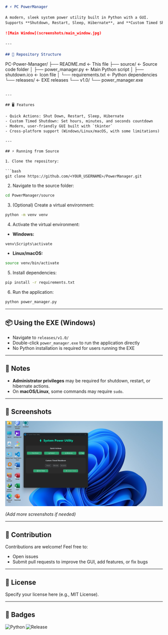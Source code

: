 

```markdown
# ⚡ PC PowerManager

A modern, sleek system power utility built in Python with a GUI.  
Supports **Shutdown, Restart, Sleep, Hibernate**, and **Custom Timed Shutdowns**.

![Main Window](screenshots/main_window.jpg)

---

## 📂 Repository Structure

```

PC-Power-Manager/
├── README.md                  <- This file
├── source/                    <- Source code folder
│   ├── power\_manager.py       <- Main Python script
│   ├── shutdown.ico           <- Icon file
│   └── requirements.txt       <- Python dependencies
└── releases/                  <- EXE releases
└── v1.0/
└── power\_manager.exe

````

---

## 🖥 Features

- Quick Actions: Shut Down, Restart, Sleep, Hibernate  
- Custom Timed Shutdown: Set hours, minutes, and seconds countdown  
- Modern, user-friendly GUI built with `tkinter`  
- Cross-platform support (Windows/Linux/macOS, with some limitations)  

---

## ⚡ Running from Source

1. Clone the repository:

```bash
git clone https://github.com/<YOUR_USERNAME>/PowerManager.git
````

2. Navigate to the source folder:

```bash
cd PowerManager/source
```

3. (Optional) Create a virtual environment:

```bash
python -m venv venv
```

4. Activate the virtual environment:

* **Windows:**

```bash
venv\Scripts\activate
```

* **Linux/macOS:**

```bash
source venv/bin/activate
```

5. Install dependencies:

```bash
pip install -r requirements.txt
```

6. Run the application:

```bash
python power_manager.py
```

---

## 📦 Using the EXE (Windows)

* Navigate to `releases/v1.0/`
* Double-click `power_manager.exe` to run the application directly
* No Python installation is required for users running the EXE

---

## 📌 Notes

* **Administrator privileges** may be required for shutdown, restart, or hibernate actions.
* On **macOS/Linux**, some commands may require `sudo`.

---

## 📸 Screenshots

![Main Window](screenshots/main_window.jpg)

*(Add more screenshots if needed)*

---

## 📝 Contribution

Contributions are welcome! Feel free to:

* Open issues
* Submit pull requests to improve the GUI, add features, or fix bugs

---

## 📄 License

Specify your license here (e.g., MIT License).

---

## 🚀 Badges


![Python](https://img.shields.io/badge/Python-3.13-blue)
![Release](https://img.shields.io/badge/Release-v1.0-green)
```

